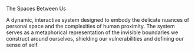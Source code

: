 The Spaces Between Us

A dynamic, interactive system designed to embody the delicate nuances of personal space and the complexities of human proximity. The system serves as a metaphorical representation of the invisible boundaries we construct around ourselves, shielding our vulnerabilities and defining our sense of self. 